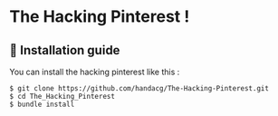 # The Hacking Pinterest !

## :wrench: Installation guide
You can install the hacking pinterest like this :

    $ git clone https://github.com/handacg/The-Hacking-Pinterest.git
    $ cd The_Hacking_Pinterest
    $ bundle install
    
